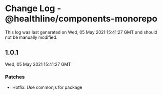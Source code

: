 # Change Log - @healthline/components-monorepo

This log was last generated on Wed, 05 May 2021 15:41:27 GMT and should not be manually modified.

## 1.0.1
Wed, 05 May 2021 15:41:27 GMT

### Patches

- Hotfix: Use commonjs for package

